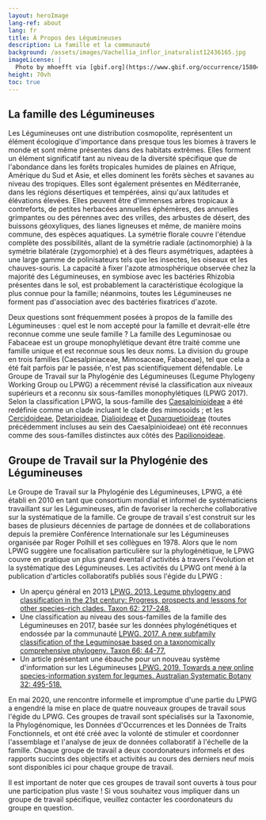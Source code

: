 ```yaml
---
layout: heroImage
lang-ref: about
lang: fr
title: À Propos des Légumineuses 
description: La famille et la communauté
background: /assets/images/Vachellia_inflor_inaturalist12436165.jpg
imageLicense: |
  Photo by mhoefft via [gbif.org](https://www.gbif.org/occurrence/1580487687)
height: 70vh
toc: true
---
```


## La famille des Légumineuses

Les Légumineuses ont une distribution cosmopolite, représentent un élément écologique d'importance dans presque tous les biomes à travers le monde et sont même présentes dans des habitats extrêmes. Elles forment un élément significatif tant au niveau de la diversité spécifique que de l'abondance dans les forêts tropicales humides de plaines en Afrique, Amérique du Sud et Asie, et elles dominent les forêts sèches et savanes au niveau des tropiques. Elles sont également présentes en Méditerranée, dans les régions désertiques et tempérées, ainsi qu'aux latitudes et élévations élevées. Elles peuvent être d'immenses arbres tropicaux à contreforts, de petites herbacées annuelles éphémères, des annuelles grimpantes ou des pérennes avec des vrilles, des arbustes de désert, des buissons géoxyliques, des lianes ligneuses et même, de manière moins commune, des espèces aquatiques. La symétrie florale couvre l'étendue complète des possibilités, allant de la symétrie radiale (actinomorphie) à la symétrie bilatérale (zygomorphie) et à des fleurs asymétriques, adaptées à une large gamme de polinisateurs tels que les insectes, les oiseaux et les chauves-souris. La capacité à fixer l'azote atmosphérique observée chez la majorité des Légumineuses, en symbiose avec les bactéries Rhizobia présentes dans le sol, est probablement la caractéristique écologique la plus connue pour la famille; néanmoins, toutes les Légumineuses ne forment pas d'association avec des bactéries fixatrices d'azote.

Deux questions sont fréquemment posées à propos de la famille des Légumineuses : quel est le nom accepté pour la famille et devrait-elle être reconnue comme une seule famille ? La famille des Leguminosae ou Fabaceae est un groupe monophylétique devant être traité comme une famille unique et est reconnue sous les deux noms. La division du groupe en trois familles (Caesalpiniaceae, Mimosaceae, Fabaceae), tel que cela a été fait parfois par le passée, n'est pas scientifiquement défendable. Le Groupe de Travail sur la Phylogénie des Légumineuses (Legume Phylogeny Working Group ou LPWG) a récemment révisé la classification aux niveaux supérieurs et a reconnu six sous-familles monophylétiques (LPWG 2017). Selon la classification LPWG, la sous-famille des [Caesalpinioideae](https://hp-legume.gbif-staging.org/fr/taxonomy/caesalpinioideae) a été redéfinie comme un clade incluant le clade des mimosoids ; et les [Cercidoideae](https://hp-legume.gbif-staging.org/fr/taxonomy/cercidoideae), [Detarioideae](https://hp-legume.gbif-staging.org/fr/taxonomy/detarioideae), [Dialioideae](https://hp-legume.gbif-staging.org/fr/taxonomy/dialioideae) et [Duparquetioideae](https://hp-legume.gbif-staging.org/fr/taxonomy/Duparquetioideae) (toutes précédemment incluses au sein des Caesalpinioideae) ont été reconnues comme des sous-familles distinctes aux côtés des [Papilionoideae](https://hp-legume.gbif-staging.org/fr/taxonomy/papilionoideae).


## Groupe de Travail sur la Phylogénie des Légumineuses

 Le Groupe de Travail sur la Phylogénie des Légumineuses, LPWG, a été établi en 2010 en tant que consortium mondial et informel de systématiciens travaillant sur les Légumineuses, afin de favoriser la recherche collaborative sur la systématique de la famille. Ce groupe de travail s'est construit sur les bases de plusieurs décennies de partage de données et de collaborations depuis la première Conférence Internationale sur les Légumineuses organisée par Roger Polhill et ses collègues en 1978. Alors que le nom LPWG suggère une focalisation particulière sur la phylogénétique, le LPWG couvre en pratique un plus grand éventail d'activités à travers l'évolution et la systématique des Légumineuses.
 Les activités du LPWG ont mené à la publication d'articles collaboratifs publiés sous l'égide du LPWG :
 
 
*	Un aperçu général en 2013 [LPWG. 2013. Legume phylogeny and classification in the 21st century: Progress, prospects and lessons for other species–rich clades. Taxon 62: 217-248.](https://doi.org/10.12705/622.8)
*	Une classification au niveau des sous-familles de la famille des Légumineuses en 2017, basée sur les données phylogénétiques et endossée par la communauté [LPWG. 2017. A new subfamily classification of the Leguminosae based on a taxonomically comprehensive phylogeny. Taxon 66: 44-77.](https://doi.org/10.12705/661.3)
*	Un article présentant une ébauche pour un nouveau système d'information sur les Légumineuses [LPWG. 2019. Towards a new online species-information system for legumes. Australian Systematic Botany 32: 495-518.](https://doi.org/10.1071/SB19025)

En mai 2020, une rencontre informelle et impromptue d'une partie du LPWG a engendré la mise en place de quatre nouveaux groupes de travail sous l'égide du LPWG. Ces groupes de travail sont spécialisés sur la Taxonomie, la Phylogénomique, les Données d'Occurrences et les Données de Traits Fonctionnels, et ont été créé avec la volonté de stimuler et coordonner l'assemblage et l'analyse de jeux de données collaboratif à l'échelle de la famille. Chaque groupe de travail a deux coordonateurs informels et des rapports succints des objectifs et activités au cours des derniers neuf mois sont disponibles ici pour chaque groupe de travail.

Il est important de noter que ces groupes de travail sont ouverts à tous pour une participation plus vaste ! Si vous souhaitez vous impliquer dans un groupe de travail spécifique, veuillez contacter les coordonateurs du groupe en question.



